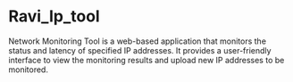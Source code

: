 # Ravi_Ip_tool
Network Monitoring Tool is a web-based application that monitors the status and latency of specified IP addresses. It provides a user-friendly interface to view the monitoring results and upload new IP addresses to be monitored.
